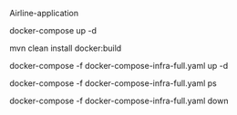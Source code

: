 Airline-application

docker-compose up -d

mvn clean install docker:build

docker-compose -f docker-compose-infra-full.yaml up -d

docker-compose -f docker-compose-infra-full.yaml ps

docker-compose -f docker-compose-infra-full.yaml down